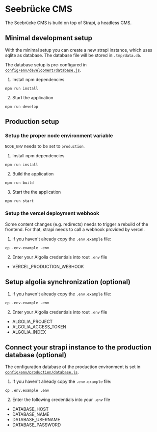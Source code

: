 # Seebrücke CMS

The Seebrücke CMS is build on top of Strapi, a headless CMS.

## Minimal development setup

With the minimal setup you can create a new strapi instance, which uses sqlite as database. The database file will be stored in `.tmp/data.db`.

The database setup is pre-configured in [`config/env/development/database.js`](/config/env/development/database.js).

1. Install npm dependencies

`npm run install`

2. Start the application

`npm run develop`


## Production setup

### Setup the proper node environment variable

`NODE_ENV` needs to be set to `production`.

1. Install npm dependencies

`npm run install`

2. Build the application

`npm run build`

3. Start the the application

`npm run start`


### Setup the vercel deployment webhook

Some content changes (e.g. redirects) needs to trigger a rebuild of the frontend. For that, strapi needs to call a webhook provided by vercel.

1. If you haven't already copy the `.env.example` file:

`cp .env.example .env`

2. Enter your Algolia credentials into rout `.env` file

- VERCEL_PRODUCTION_WEBHOOK


## Setup algolia synchronization (optional)

1. If you haven't already copy the `.env.example` file:

`cp .env.example .env`

2. Enter your Algolia credentials into rout `.env` file

- ALGOLIA_PROJECT
- ALGOLIA_ACCESS_TOKEN
- ALGOLIA_INDEX


## Connect your strapi instance to the production database (optional)

The configuration database of the production environment is set in [`config/env/production/database.js`](/config/env/production/database.js).

1. If you haven't already copy the `.env.example` file:

`cp .env.example .env`

2. Enter the following credentials into your `.env` file

- DATABASE_HOST
- DATABASE_NAME
- DATABASE_USERNAME
- DATABASE_PASSWORD
